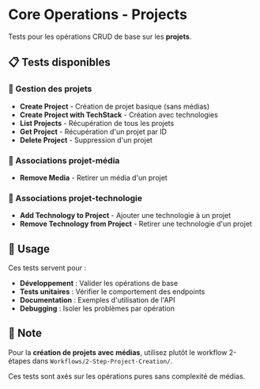 # Core Operations - Projects

Tests pour les opérations CRUD de base sur les **projets**.

## 📋 Tests disponibles

### 🔧 Gestion des projets
- **Create Project** - Création de projet basique (sans médias)
- **Create Project with TechStack** - Création avec technologies
- **List Projects** - Récupération de tous les projets
- **Get Project** - Récupération d'un projet par ID
- **Delete Project** - Suppression d'un projet

### 🔗 Associations projet-média
- **Remove Media** - Retirer un média d'un projet

### 🔗 Associations projet-technologie  
- **Add Technology to Project** - Ajouter une technologie à un projet
- **Remove Technology from Project** - Retirer une technologie d'un projet

## 🎯 Usage

Ces tests servent pour :
- **Développement** : Valider les opérations de base
- **Tests unitaires** : Vérifier le comportement des endpoints
- **Documentation** : Exemples d'utilisation de l'API
- **Debugging** : Isoler les problèmes par opération

## 📝 Note

Pour la **création de projets avec médias**, utilisez plutôt le workflow 2-étapes dans `Workflows/2-Step-Project-Creation/`.

Ces tests sont axés sur les opérations pures sans complexité de médias.